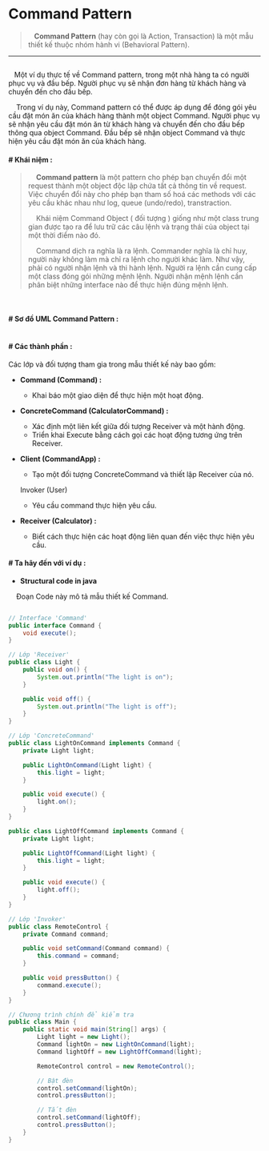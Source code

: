 # Command Pattern

>    **Command Pattern** (hay còn gọi là Action, Transaction) là một mẫu thiết kế thuộc nhóm hành vi (Behavioral Pattern).

---

<img title="Người ra lệnh cần cung cấp một class đóng gói những mệnh lệnh. Người nhận mệnh lệnh cần phân biệt những interface nào để thực hiện đúng mệnh lệnh." src="https://refactoring.guru/images/patterns/content/command/command-en.png" alt="" data-align="center" style="zoom:100%;">

   Một ví dụ thực tế về Command pattern, trong một nhà hàng ta có người phục vụ và đầu bếp. Người phục vụ sẽ nhận đơn hàng từ khách hàng và chuyển đến cho đầu bếp. 

    Trong ví dụ này, Command pattern có thể được áp dụng để đóng gói yêu cầu đặt món ăn của khách hàng thành một object Command. Người phục vụ sẽ nhận yêu cầu đặt món ăn từ khách hàng và chuyển đến cho đầu bếp thông qua object Command. Đầu bếp sẽ nhận object Command và thực hiện yêu cầu đặt món ăn của khách hàng.

#### # Khái niệm :

>     **Command pattern** là một pattern cho phép bạn chuyển đổi một request thành một object độc lập chứa tất cả thông tin về request. Việc chuyển đổi này cho phép bạn tham số hoá các methods với các yêu cầu khác nhau như log, queue (undo/redo), transtraction.
> 
>     Khái niệm Command Object ( đối tượng ) giống như một class trung gian được tạo ra để lưu trữ các câu lệnh và trạng thái của object tại một thời điểm nào đó.
> 
>     Command dịch ra nghĩa là ra lệnh. Commander nghĩa là chỉ huy, người này không làm mà chỉ ra lệnh cho người khác làm. Như vậy, phải có người nhận lệnh và thi hành lệnh. Người ra lệnh cần cung cấp một class đóng gói những mệnh lệnh. Người nhận mệnh lệnh cần phân biệt những interface nào để thực hiện đúng mệnh lệnh.

 

#### # Sơ đồ UML Command Pattern :

<img title="UML Command pattern" src="https://www.dofactory.com/img/diagrams/net/command.png" alt="" data-align="center">

#### # Các thành phần :

Các lớp và đối tượng tham gia trong mẫu thiết kế này bao gồm:

* **Command (Command) :**
  
  * Khai báo một giao diện để thực hiện một hoạt động.

* **ConcreteCommand (CalculatorCommand) :**
  
  * Xác định một liên kết giữa đối tượng Receiver và một hành động.
  * Triển khai Execute bằng cách gọi các hoạt động tương ứng trên Receiver.

* **Client (CommandApp) :**
  
  * Tạo một đối tượng ConcreteCommand và thiết lập Receiver của nó.
  
  Invoker (User)
  
  * Yêu cầu command thực hiện yêu cầu.

* **Receiver (Calculator) :**
  
  * Biết cách thực hiện các hoạt động liên quan đến việc thực hiện yêu cầu.
  
  

#### # Ta hãy đến với ví dụ :

- **Structural code in java**

    Đoạn Code này mô tả mẫu thiết kế Command.

```java

// Interface 'Command'
public interface Command {
    void execute();
}

// Lớp 'Receiver'
public class Light {
    public void on() {
        System.out.println("The light is on");
    }

    public void off() {
        System.out.println("The light is off");
    }
}

// Lớp 'ConcreteCommand'
public class LightOnCommand implements Command {
    private Light light;

    public LightOnCommand(Light light) {
        this.light = light;
    }

    public void execute() {
        light.on();
    }
}

public class LightOffCommand implements Command {
    private Light light;

    public LightOffCommand(Light light) {
        this.light = light;
    }

    public void execute() {
        light.off();
    }
}

// Lớp 'Invoker'
public class RemoteControl {
    private Command command;

    public void setCommand(Command command) {
        this.command = command;
    }

    public void pressButton() {
        command.execute();
    }
}

// Chương trình chính để kiểm tra
public class Main {
    public static void main(String[] args) {
        Light light = new Light();
        Command lightOn = new LightOnCommand(light);
        Command lightOff = new LightOffCommand(light);

        RemoteControl control = new RemoteControl();

        // Bật đèn
        control.setCommand(lightOn);
        control.pressButton();

        // Tắt đèn
        control.setCommand(lightOff);
        control.pressButton();
    }
}

```

